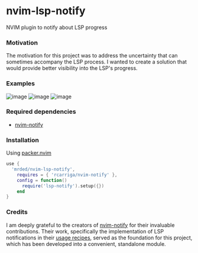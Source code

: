 # nvim-lsp-notify

NVIM plugin to notify about LSP progress

### Motivation 

The motivation for this project was to address the uncertainty that can sometimes accompany the LSP process. 
I wanted to create a solution that would provide better visibility into the LSP's progress.

### Examples
![image](https://user-images.githubusercontent.com/347098/212483632-d8a4a6d7-320e-4002-b263-6e736ac83c1d.png)
![image](https://user-images.githubusercontent.com/347098/212483720-e6c7b782-1aa1-49ad-b45a-8502b2b9cbf5.png)
![image](https://user-images.githubusercontent.com/347098/212483653-e1fb1f5a-5826-400a-b79e-cba754e4fe2e.png)

### Required dependencies

- [nvim-notify](https://github.com/rcarriga/nvim-notify)

### Installation

Using [packer.nvim](https://github.com/wbthomason/packer.nvim)

```lua
use {
  'mrded/nvim-lsp-notify',
    requires = { 'rcarriga/nvim-notify' },
    config = function()
      require('lsp-notify').setup({})
    end
}
```

### Credits

I am deeply grateful to the creators of [nvim-notify](https://github.com/rcarriga/nvim-notify) for their invaluable contributions.
Their work, specifically the implementation of LSP notifications in their [usage recipes](https://github.com/rcarriga/nvim-notify/wiki/Usage-Recipes/#progress-updates), served as the foundation for this project, which has been developed into a convenient, standalone module.
